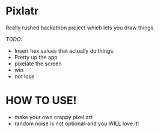 Pixlatr
===================

Really rushed hackathon project which lets you draw things.

*TODO:*
* Insert hex values that actually do things.
* Pretty up the app
* pixelate the screen
* win
* not lose

HOW TO USE!
==================
* make your own crappy pixel art
* random noise is not optional-and you WILL love it!

